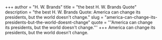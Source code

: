 +++
author = "H. W. Brands"
title = "the best H. W. Brands Quote"
description = "the best H. W. Brands Quote: America can change its presidents, but the world doesn't change."
slug = "america-can-change-its-presidents-but-the-world-doesnt-change"
quote = '''America can change its presidents, but the world doesn't change.'''
+++
America can change its presidents, but the world doesn't change.
